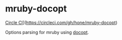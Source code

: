 # mruby-docopt

[Circle CI](https://circleci.com/gh/hone/mruby-docopt.svg?style=svg)](https://circleci.com/gh/hone/mruby-docopt)

Options parsing for mruby using [docopt](https://docopt.org).
